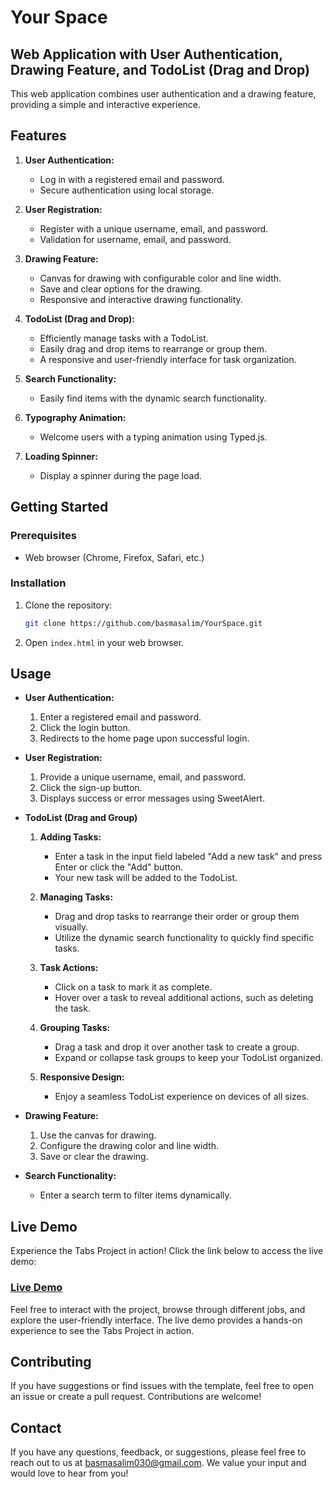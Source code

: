 # Your Space
## Web Application with User Authentication, Drawing Feature, and TodoList (Drag and Drop)

This web application combines user authentication and a drawing feature, providing a simple and interactive experience.

## Features

1. **User Authentication:**
   - Log in with a registered email and password.
   - Secure authentication using local storage.

2. **User Registration:**
   - Register with a unique username, email, and password.
   - Validation for username, email, and password.

3. **Drawing Feature:**
   - Canvas for drawing with configurable color and line width.
   - Save and clear options for the drawing.
   - Responsive and interactive drawing functionality.
     
4. **TodoList (Drag and Drop):**
   - Efficiently manage tasks with a TodoList.
   - Easily drag and drop items to rearrange or group them.
   - A responsive and user-friendly interface for task organization.

5. **Search Functionality:**
   - Easily find items with the dynamic search functionality.

6. **Typography Animation:**
   - Welcome users with a typing animation using Typed.js.

7. **Loading Spinner:**
   - Display a spinner during the page load.

## Getting Started

### Prerequisites

- Web browser (Chrome, Firefox, Safari, etc.)

### Installation

1. Clone the repository:

   ```bash
   git clone https://github.com/basmasalim/YourSpace.git
   ```
2. Open `index.html` in your web browser.

## Usage

- **User Authentication:**
     1. Enter a registered email and password.
     2. Click the login button.
     3. Redirects to the home page upon successful login.

- **User Registration:**
     1. Provide a unique username, email, and password.
     2. Click the sign-up button.
     3. Displays success or error messages using SweetAlert.

 - **TodoList (Drag and Group)**
    1. **Adding Tasks:**
       - Enter a task in the input field labeled "Add a new task" and press Enter or click the "Add" button.
       - Your new task will be added to the TodoList.
    
    2. **Managing Tasks:**
       - Drag and drop tasks to rearrange their order or group them visually.
       - Utilize the dynamic search functionality to quickly find specific tasks.
    
    3. **Task Actions:**
       - Click on a task to mark it as complete.
       - Hover over a task to reveal additional actions, such as deleting the task.
    
    4. **Grouping Tasks:**
       - Drag a task and drop it over another task to create a group.
       - Expand or collapse task groups to keep your TodoList organized.
    
    8. **Responsive Design:**
       - Enjoy a seamless TodoList experience on devices of all sizes.

- **Drawing Feature:**
     1. Use the canvas for drawing.
     2. Configure the drawing color and line width.
     3. Save or clear the drawing.

- **Search Functionality:**
     - Enter a search term to filter items dynamically.

## Live Demo

Experience the Tabs Project in action! Click the link below to access the live demo:

### [Live Demo](https://basmasalim.github.io/Your-Space/)

Feel free to interact with the project, browse through different jobs, and explore the user-friendly interface. The live demo provides a hands-on experience to see the Tabs Project in action.

## Contributing
If you have suggestions or find issues with the template, feel free to open an issue or create a pull request. Contributions are welcome!

## Contact
If you have any questions, feedback, or suggestions, please feel free to reach out to us at [basmasalim030@gmail.com](mailto:basmasalim030@gmail.com). We value your input and would love to hear from you!
